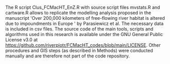 The R script Clus_FCMacHT_EnZ.R with source script files mvstats.R and cartware.R allows to replicate the modelling analysis proposed in the manuscript 'Over 200,000 kilometers of free-flowing river habitat is altered due to impoundments in Europe ' by Parasiewicz et al. The necessary data is included in csv files. The source code of the main tools, scripts and algorithms used in this research is available under the GNU General Public License v3.0 at https://github.com/riverpiotr/FCMacHT_codes/blob/main/LICENSE. Other procedures and GIS steps (as described in Methods) were conducted manually and are therefore not part of the code repository.
